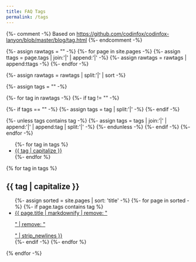 ```yaml
---
title: FAQ Tags
permalink: /tags
---
```


{%- comment -%}
Based on https://github.com/codinfox/codinfox-lanyon/blob/master/blog/tag.html
{%- endcomment -%}

{%- assign rawtags = "" -%}
{%- for page in site.pages -%}
{%- assign ttags = page.tags | join:'|' | append:'|' -%}
{%- assign rawtags = rawtags | append:ttags -%}
{%- endfor -%}

{%- assign rawtags = rawtags | split:'|' | sort -%}

{%- assign tags = "" -%}

{%- for tag in rawtags -%}
{%- if tag != "" -%}

{%- if tags == "" -%}
{%- assign tags = tag | split:'|' -%}
{%- endif -%}

{%- unless tags contains tag -%}
{%- assign tags = tags | join:'|' | append:'|' | append:tag | split:'|' -%}
{%- endunless -%}
{%- endif -%}
{%- endfor -%}

<ul class="tags">
{%- for tag in tags %}
  <li><a href="#{{ tag }}"> {{ tag | capitalize }} </a></li>
{%- endfor %}
</ul>

{% for tag in tags %}
<h2 id="{{ tag }}">{{ tag | capitalize }}</h2>
<ul class="tag-list">
  {%- assign sorted = site.pages | sort: 'title' -%}
  {%- for page in sorted -%}
  {%- if page.tags contains tag %}
  <li><a href="{{ page.url |replace:'/FAQ','FAQ' }}">{{ page.title | markdownify | remove: "<p>" | remove: "</p>" | strip_newlines }}</a></li>
  {%- endif -%}
  {%- endfor %}
</ul>
{% endfor -%}
